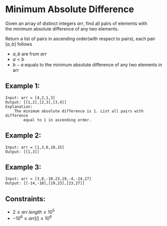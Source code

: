 # Minimum Absolute Difference

Given an array of distinct integers $arr$, find all pairs of elements with  
the minimum absolute difference of any two elements.

Return a list of pairs in ascending order(with respect to pairs), each pair  
$[a, b]$ follows

* $a, b$ are from $arr$
* $a < b$
* $b - a$ equals to the minimum absolute difference of any two elements in arr

 

## Example 1:

    Input: arr = [4,2,1,3]
    Output: [[1,2],[2,3],[3,4]]
    Explanation: 
        The minimum absolute difference is 1. List all pairs with difference  
            equal to 1 in ascending order.

## Example 2:

    Input: arr = [1,3,6,10,15]
    Output: [[1,3]]

## Example 3:

    Input: arr = [3,8,-10,23,19,-4,-14,27]
    Output: [[-14,-10],[19,23],[23,27]]

 

## Constraints:

* $2 \le arr.length \le 10^5$
* $-10^6 \le arr[i] \le 10^6$

